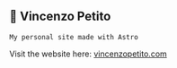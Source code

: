 ## 🚀 Vincenzo Petito

```
My personal site made with Astro
```

Visit the website here: [vincenzopetito.com](https://vincenzopetito.com)